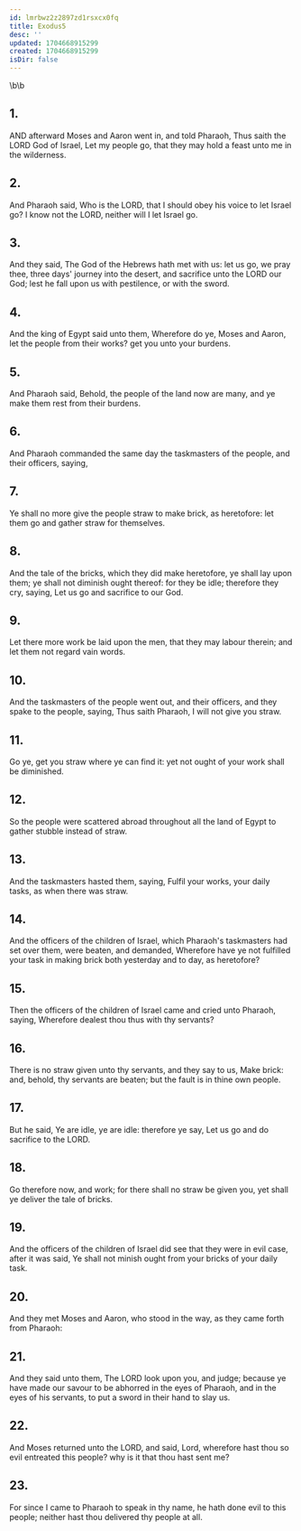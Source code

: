 ```yaml
---
id: lmrbwz2z2897zd1rsxcx0fq
title: Exodus5
desc: ''
updated: 1704668915299
created: 1704668915299
isDir: false
---
```

\b\b
## 1.
AND afterward Moses and Aaron went in, and told Pharaoh, Thus saith the LORD God of Israel, Let my people go, that they may hold a feast unto me in the wilderness.
## 2.
And Pharaoh said, Who is the LORD, that I should obey his voice to let Israel go?  I know not the LORD, neither will I let Israel go.
## 3.
And they said, The God of the Hebrews hath met with us: let us go, we pray thee, three days' journey into the desert, and sacrifice unto the LORD our God; lest he fall upon us with pestilence, or with the sword.
## 4.
And the king of Egypt said unto them, Wherefore do ye, Moses and Aaron, let the people from their works?  get you unto your burdens.
## 5.
And Pharaoh said, Behold, the people of the land now are many, and ye make them rest from their burdens.
## 6.
And Pharaoh commanded the same day the taskmasters of the people, and their officers, saying,
## 7.
Ye shall no more give the people straw to make brick, as heretofore: let them go and gather straw for themselves.
## 8.
And the tale of the bricks, which they did make heretofore, ye shall lay upon them; ye shall not diminish ought thereof: for they be idle; therefore they cry, saying, Let us go and sacrifice to our God.
## 9.
Let there more work be laid upon the men, that they may labour therein; and let them not regard vain words.
## 10.
And the taskmasters of the people went out, and their officers, and they spake to the people, saying, Thus saith Pharaoh, I will not give you straw.
## 11.
Go ye, get you straw where ye can find it: yet not ought of your work shall be diminished.
## 12.
So the people were scattered abroad throughout all the land of Egypt to gather stubble instead of straw.
## 13.
And the taskmasters hasted them, saying, Fulfil your works, your daily tasks, as when there was straw.
## 14.
And the officers of the children of Israel, which Pharaoh's taskmasters had set over them, were beaten, and demanded, Wherefore have ye not fulfilled your task in making brick both yesterday and to day, as heretofore?
## 15.
Then the officers of the children of Israel came and cried unto Pharaoh, saying, Wherefore dealest thou thus with thy servants?
## 16.
There is no straw given unto thy servants, and they say to us, Make brick: and, behold, thy servants are beaten; but the fault is in thine own people.
## 17.
But he said, Ye are idle, ye are idle: therefore ye say, Let us go and do sacrifice to the LORD.
## 18.
Go therefore now, and work; for there shall no straw be given you, yet shall ye deliver the tale of bricks.
## 19.
And the officers of the children of Israel did see that they were in evil case, after it was said, Ye shall not minish ought from your bricks of your daily task.
## 20.
And they met Moses and Aaron, who stood in the way, as they came forth from Pharaoh:
## 21.
And they said unto them, The LORD look upon you, and judge; because ye have made our savour to be abhorred in the eyes of Pharaoh, and in the eyes of his servants, to put a sword in their hand to slay us.
## 22.
And Moses returned unto the LORD, and said, Lord, wherefore hast thou so evil entreated this people?  why is it that thou hast sent me?
## 23.
For since I came to Pharaoh to speak in thy name, he hath done evil to this people; neither hast thou delivered thy people at all.
